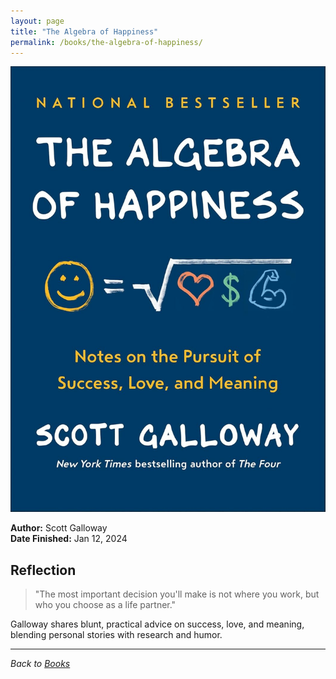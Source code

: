 ```yaml
---
layout: page
title: "The Algebra of Happiness"
permalink: /books/the-algebra-of-happiness/
---
```


![The Algebra of Happiness cover](/assets/assets/images/books/the-algebra-of-happiness.jpg)

**Author:** Scott Galloway  
**Date Finished:** Jan 12, 2024

## Reflection

> "The most important decision you'll make is not where you work, but who you choose as a life partner."

Galloway shares blunt, practical advice on success, love, and meaning, blending personal stories with research and humor.

---

*Back to [Books](/books)* 